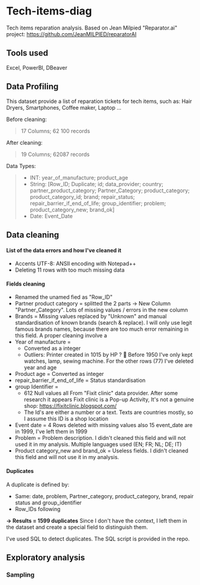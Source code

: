 # Tech-items-diag

Tech items reparation analysis. Based on Jean Milpied "Reparator.ai" project: https://github.com/JeanMILPIED/reparatorAI


## Tools used
Excel, PowerBI, DBeaver


## Data Profiling

This dataset provide a list of reparation tickets for tech items, such as: Hair Dryers, Smartphones, Coffee maker, Laptop ...


Before cleaning:

> 17 Columns;
> 62 100 records

After cleaning:

> 19 Columns;
> 62087 records

Data Types:

> * INT: year_of_manufacture; product_age
> * String: [Row_ID; Duplicate; id; data_provider;	country; partner_product_category; Partner_Category; product_category; product_category_id;	brand; repair_status;	repair_barrier_if_end_of_life; group_identifier;	problem; product_category_new; brand_ok]
> * Date: Event_Date


## Data cleaning

#### List of the data errors and how I've cleaned it
* Accents UTF-8: ANSII encoding with Notepad++
* Deleting 11 rows with too much missing data
#### Fields cleaning
* Renamed the unamed fied as "Row_ID"
* Partner product category = splitted the 2 parts -> New Column "Partner_Category". Lots of missing values / errors in the new column
* Brands = Missing values replaced by "Unknown" and manual standardisation of known brands (search & replace). I will only use legit famous brands names, because there are too much error remaining in this field. A proper cleaning involve a 
* Year of manufacture =
  * Converted as a integer
  * Outliers: Printer created in 1015 by HP ? 🤨 Before 1950 I've only kept watches, lamp, sewing machine. For the other rows (77) I've deleted year and age
* Product age = Converted as integer
* repair_barrier_if_end_of_life = Status standardisation
* group Identifier = 
  * 612 Null values all From "Fixit clinic" data provider. After some research it appears Fixit clinic is a Pop-up Activity, It's not a genuine shop: https://fixitclinic.blogspot.com/ 
  * The Id's are either a number or a text. Texts are countries mostly, so I assume this ID is a shop location
* Event date = 4 Rows deleted with missing values also 15 event_date are in 1999, I've left them in 1999
* Problem = Problem description. I didn't cleaned this field and will not used it in my analysis. Multiple languages used (EN; FR; NL; DE; IT)
* Product category_new and brand_ok = Useless fields. I didn't cleaned this field and will not use it in my analysis.

#### Duplicates
A duplicate is defined by: 
* Same: date, problem, Partner_category, product_category, brand, repair status and group_identifier
* Row_IDs following

**-> Results = 1599 duplicates** 
Since I don't have the context, I left them in the dataset and create a special field to distinguish them.

I've used SQL to detect duplicates. The SQL script is provided in the repo.

## Exploratory analysis



### Sampling


